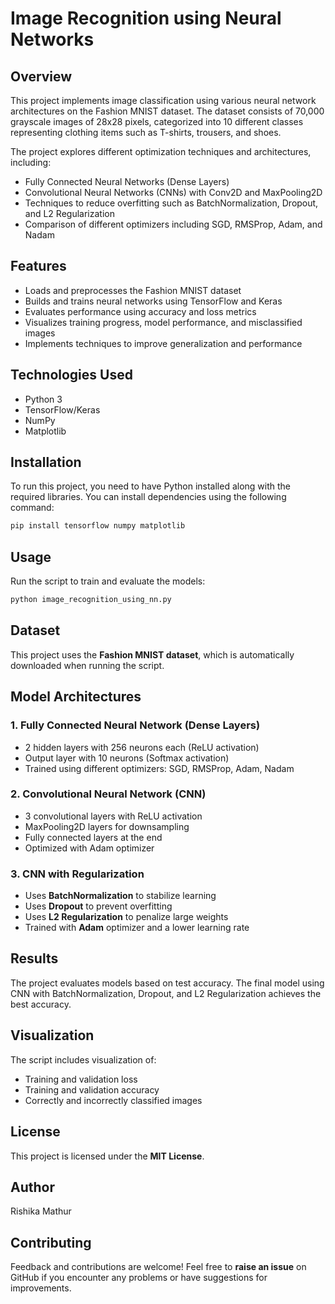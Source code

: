 # Image Recognition using Neural Networks

## Overview
This project implements image classification using various neural network architectures on the Fashion MNIST dataset. The dataset consists of 70,000 grayscale images of 28x28 pixels, categorized into 10 different classes representing clothing items such as T-shirts, trousers, and shoes. 

The project explores different optimization techniques and architectures, including:
- Fully Connected Neural Networks (Dense Layers)
- Convolutional Neural Networks (CNNs) with Conv2D and MaxPooling2D
- Techniques to reduce overfitting such as BatchNormalization, Dropout, and L2 Regularization
- Comparison of different optimizers including SGD, RMSProp, Adam, and Nadam

## Features
- Loads and preprocesses the Fashion MNIST dataset
- Builds and trains neural networks using TensorFlow and Keras
- Evaluates performance using accuracy and loss metrics
- Visualizes training progress, model performance, and misclassified images
- Implements techniques to improve generalization and performance

## Technologies Used
- Python 3
- TensorFlow/Keras
- NumPy
- Matplotlib

## Installation
To run this project, you need to have Python installed along with the required libraries. You can install dependencies using the following command:

```bash
pip install tensorflow numpy matplotlib
```

## Usage
Run the script to train and evaluate the models:
```bash
python image_recognition_using_nn.py
```

## Dataset
This project uses the **Fashion MNIST dataset**, which is automatically downloaded when running the script.

## Model Architectures
### 1. Fully Connected Neural Network (Dense Layers)
- 2 hidden layers with 256 neurons each (ReLU activation)
- Output layer with 10 neurons (Softmax activation)
- Trained using different optimizers: SGD, RMSProp, Adam, Nadam

### 2. Convolutional Neural Network (CNN)
- 3 convolutional layers with ReLU activation
- MaxPooling2D layers for downsampling
- Fully connected layers at the end
- Optimized with Adam optimizer

### 3. CNN with Regularization
- Uses **BatchNormalization** to stabilize learning
- Uses **Dropout** to prevent overfitting
- Uses **L2 Regularization** to penalize large weights
- Trained with **Adam** optimizer and a lower learning rate

## Results
The project evaluates models based on test accuracy. The final model using CNN with BatchNormalization, Dropout, and L2 Regularization achieves the best accuracy.

## Visualization
The script includes visualization of:
- Training and validation loss
- Training and validation accuracy
- Correctly and incorrectly classified images

## License
This project is licensed under the **MIT License**.

## Author
Rishika Mathur  

## Contributing  
Feedback and contributions are welcome! Feel free to **raise an issue** on GitHub if you encounter any problems or have suggestions for improvements.
